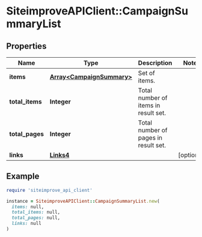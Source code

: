 # SiteimproveAPIClient::CampaignSummaryList

## Properties

| Name | Type | Description | Notes |
| ---- | ---- | ----------- | ----- |
| **items** | [**Array&lt;CampaignSummary&gt;**](CampaignSummary.md) | Set of items. |  |
| **total_items** | **Integer** | Total number of items in result set. |  |
| **total_pages** | **Integer** | Total number of pages in result set. |  |
| **links** | [**Links4**](Links4.md) |  | [optional] |

## Example

```ruby
require 'siteimprove_api_client'

instance = SiteimproveAPIClient::CampaignSummaryList.new(
  items: null,
  total_items: null,
  total_pages: null,
  links: null
)
```

